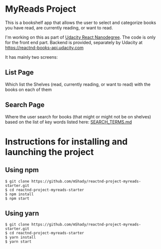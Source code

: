 # MyReads Project

This is a bookshelf app that allows the user to select and categorize books you have read, are currently reading, or want to read.

I'm working on this as part of [Udacity React Nanodegree](https://www.udacity.com/course/react-nanodegree--nd019). The code is only for the front end part. Backend is provided, separately by Udacity at https://reactnd-books-api.udacity.com

It has mainly two screens:

## List Page

Which list the Shelves (read, currently reading, or want to read) with the books on each of them

## Search Page

Where the user search for books (that might or might not be on shelves) based on the list of key words listed here: [SEARCH_TERMS.md](SEARCH_TERMS.md)

# Instructions for installing and launching the project

## Using npm

```
$ git clone https://github.com/mShady/reactnd-project-myreads-starter.git
$ cd reactnd-project-myreads-starter
$ npm install
$ npm start
```

## Using yarn

```
$ git clone https://github.com/mShady/reactnd-project-myreads-starter.git
$ cd reactnd-project-myreads-starter
$ yarn install
$ yarn start
```
